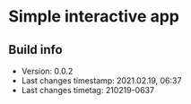 # Simple interactive app

## Build info

- Version: 0.0.2
- Last changes timestamp: 2021.02.19, 06:37
- Last changes timetag: 210219-0637


